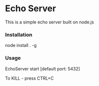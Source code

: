 # Echo Server

This is a simple echo server built on node.js

### Installation
  node install . -g

### Usage
  EchoServer start <port> [default port: 5432]

To KILL - press CTRL+C
